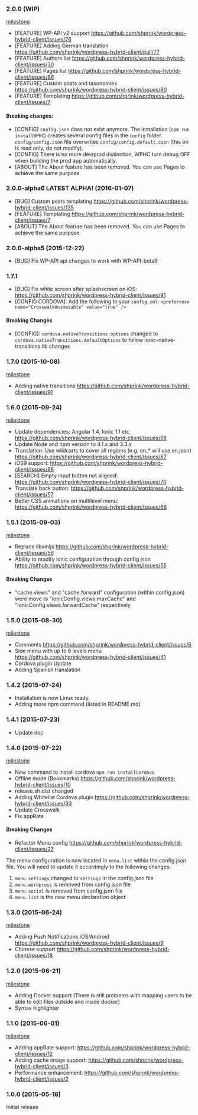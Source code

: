<a name="2.0.0"></a>
### 2.0.0 (WIP)

[milestone](https://github.com/shprink/wordpress-hybrid-client/milestones/2.0.0)

* [FEATURE] WP-API v2 support <https://github.com/shprink/wordpress-hybrid-client/issues/76>
* [FEATURE] Adding German translation <https://github.com/shprink/wordpress-hybrid-client/pull/77>
* [FEATURE] Authors list <https://github.com/shprink/wordpress-hybrid-client/issues/30>
* [FEATURE] Pages list <https://github.com/shprink/wordpress-hybrid-client/issues/86>
* [FEATURE] Custom posts and taxonomies <https://github.com/shprink/wordpress-hybrid-client/issues/80>
* [FEATURE] Templating <https://github.com/shprink/wordpress-hybrid-client/issues/7>

#### Breaking changes:

* [CONFIG] `config.json` does not exist anymore. The installation (`npm run installWPHC`) creates several config files in the `config` folder. `config/config.cson` file overwrites `config/config.default.cson` (this on is read only, do not modify).
* [CONFIG] There is no more dev/prod distinction, WPHC turn debug OFF when building the prod app automatically.
* [ABOUT] The About feature has been removed. You can use Pages to achieve the same purpose.

<a name="2.0.0-alpha6"></a>
### 2.0.0-alpha6 LATEST ALPHA! (2016-01-07)

* [BUG] Custom posts templating <https://github.com/shprink/wordpress-hybrid-client/issues/135>
* [FEATURE] Templating <https://github.com/shprink/wordpress-hybrid-client/issues/7>
* [ABOUT] The About feature has been removed. You can use Pages to achieve the same purpose.

<a name="2.0.0-alpha5"></a>
### 2.0.0-alpha5 (2015-12-22)

* [BUG] Fix WP-API api changes to work with WP-API-beta9

<a name="1.7.1"></a>
### 1.7.1

* [BUG] Fix white screen after splashscreen on iOS:  <https://github.com/shprink/wordpress-hybrid-client/issues/91>
* [CONFIG CORDOVA]: Add the following to your `config.xml`: `<preference name="CrosswalkAnimatable" value="true" />`

#### Breaking Changes

* [CONFIG]: `cordova.nativeTransitions.options` changed to `cordova.nativeTransitions.defaultOptions` to follow ionic-native-transitions lib changes

<a name="1.7.0"></a>
### 1.7.0 (2015-10-08)

[milestone](https://github.com/shprink/wordpress-hybrid-client/milestones/1.7.0)

* Adding native transitions <https://github.com/shprink/wordpress-hybrid-client/issues/91>

<a name="1.6.0"></a>
### 1.6.0 (2015-09-24)

[milestone](https://github.com/shprink/wordpress-hybrid-client/milestones/1.6.0)

* Update dependencies: Angular 1.4, Ionic 1.1 etc <https://github.com/shprink/wordpress-hybrid-client/issues/58>
* Update Node and npm version to 4.1.x and 3.3.x
* Translation: Use wildcarts to cover all regions (e.g: en_* will use en.json) <https://github.com/shprink/wordpress-hybrid-client/issues/67>
* iOS9 support: <https://github.com/shprink/wordpress-hybrid-client/issues/68>
* [SEARCH] Empty input button not aligned: <https://github.com/shprink/wordpress-hybrid-client/issues/70>
* Translate back button: <https://github.com/shprink/wordpress-hybrid-client/issues/57>
* Better CSS animations on multilevel menu: <https://github.com/shprink/wordpress-hybrid-client/issues/66>

<a name="1.5.1"></a>
### 1.5.1  (2015-09-03)

[milestone](https://github.com/shprink/wordpress-hybrid-client/milestones/1.5.1)

* Replace libxmljs <https://github.com/shprink/wordpress-hybrid-client/issues/56>
* Ability to modify ionic configuration through config.json <https://github.com/shprink/wordpress-hybrid-client/issues/55>

#### Breaking Changes

* "cache.views" and "cache.forward" configuration (within config.json) were move to "ionicConfig.views.maxCache" and "ionicConfig.views.forwardCache" respectively

<a name="1.5.0"></a>
### 1.5.0  (2015-08-30)

[milestone](https://github.com/shprink/wordpress-hybrid-client/milestones/1.5.0)

* Comments <https://github.com/shprink/wordpress-hybrid-client/issues/6>
* Side menu with up to 6 levels menu <https://github.com/shprink/wordpress-hybrid-client/issues/41>
* Cordova plugin Update
* Adding Spanish translation

<a name="1.4.2"></a>
### 1.4.2  (2015-07-24)

* Installation is now Linux ready.
* Adding more npm command (listed in README.md)

<a name="1.4.1"></a>
### 1.4.1  (2015-07-23)

* Update doc

<a name="1.4.0"></a>
### 1.4.0  (2015-07-22)

[milestone](https://github.com/shprink/wordpress-hybrid-client/milestones/1.4.0)

* New command to install cordova ```npm run installCordova```
* Offline mode (Bookmarks) <https://github.com/shprink/wordpress-hybrid-client/issues/10>
* release.sh.dist changed
* Adding Whitelist Cordova plugin  <https://github.com/shprink/wordpress-hybrid-client/issues/33>
* Update Crosswalk
* Fix appRate

#### Breaking Changes

* Refactor Menu config <https://github.com/shprink/wordpress-hybrid-client/issues/27>

The menu configuration is now located in ```menu.list``` within the config.json file. You will need to update it accordingly to the following changes:

1. ```menu.settings``` changed to ```settings``` in the config.json file
1. ```menu.wordpress``` is removed from config.json file
1. ```menu.social``` is removed from config.json file
1. ```menu.list``` is the new menu declaration object

<a name="1.3.0"></a>
### 1.3.0  (2015-06-24)

[milestone](https://github.com/shprink/wordpress-hybrid-client/milestones/1.3.0)

* Adding Push Notifications iOS/Android <https://github.com/shprink/wordpress-hybrid-client/issues/9>
* Chinese support <https://github.com/shprink/wordpress-hybrid-client/issues/18>

<a name="1.2.0"></a>
### 1.2.0  (2015-06-21)

[milestone](https://github.com/shprink/wordpress-hybrid-client/milestones/1.2.0)

* Adding Docker support (There is still problems with mapping users to be able to edit files outside and inside docker)
* Syntax highlighter

<a name="1.1.0"></a>
### 1.1.0  (2015-06-01)

[milestone](https://github.com/shprink/wordpress-hybrid-client/milestones/1.1.0)

* Adding appRate support: <https://github.com/shprink/wordpress-hybrid-client/issues/12>
* Adding cache image support: <https://github.com/shprink/wordpress-hybrid-client/issues/3>
* Performance enhancement: <https://github.com/shprink/wordpress-hybrid-client/issues/2>

<a name="1.0.0"></a>
### 1.0.0  (2015-05-18)

Initial release
